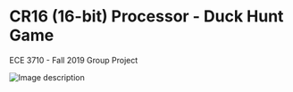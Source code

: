 # CR16 (16-bit) Processor - Duck Hunt Game

ECE 3710 - Fall 2019 Group Project

![Image description](images/duck_hunt_poster.png)
